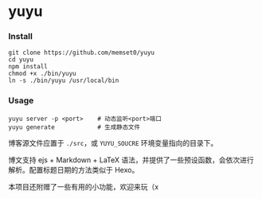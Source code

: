 # yuyu

### Install

```shell
git clone https://github.com/memset0/yuyu
cd yuyu
npm install
chmod +x ./bin/yuyu
ln -s ./bin/yuyu /usr/local/bin
```

### Usage

```shell
yuyu server -p <port>    # 动态监听<port>端口
yuyu generate            # 生成静态文件
```

博客源文件应置于 `./src`，或 `YUYU_SOUCRE` 环境变量指向的目录下。

博文支持 ejs + Markdown + LaTeX 语法，并提供了一些预设函数，会依次进行解析。配置标题日期的方法类似于 Hexo。

本项目还附赠了一些有用的小功能，欢迎来玩（x